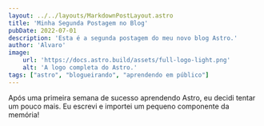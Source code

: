 ```yaml
---
layout: ../../layouts/MarkdownPostLayout.astro
title: 'Minha Segunda Postagem no Blog'
pubDate: 2022-07-01
description: 'Esta é a segunda postagem do meu novo blog Astro.'
author: 'Alvaro'
image:
    url: 'https://docs.astro.build/assets/full-logo-light.png'
    alt: 'A logo completa do Astro.'
tags: ["astro", "blogueirando", "aprendendo em público"]
---
```

Após uma primeira semana de sucesso aprendendo Astro, eu decidi tentar um pouco mais. Eu escrevi e importei um pequeno componente da memória!